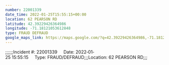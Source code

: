 ```yaml
---
number: 22001339
date_time: 2022-01-25T15:55:15+00:00
location: 62 PEARSON RD
latitude: 42.39229426364986
longitude: -71.18121053612848
type: FRAUD DEFRAUD
google_maps_link: https://maps.google.com/?q=42.39229426364986,-71.18121053612848
---
```


;;;;;;Incident #: 22001339     Date: 2022‐01‐25 15:55:15     Type: FRAUD/DEFRAUD;;;Location: 62 PEARSON RD;;;
